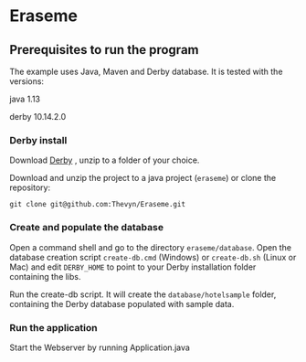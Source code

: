 # Eraseme
 
## Prerequisites to run the program
The example uses Java, Maven and Derby database. It is tested with the versions:

java 1.13

derby 10.14.2.0

### Derby install
Download [Derby](https://db.apache.org/derby/derby_downloads.html)
, unzip to a folder of your choice.


Download and unzip the project to a java project (`eraseme`) or clone the repository: 

```git clone git@github.com:Thevyn/Eraseme.git``` 

### Create and populate the database 

Open a command shell and go to the directory `eraseme/database`. Open the database creation script `create-db.cmd` (Windows) or `create-db.sh` (Linux or Mac) and edit `DERBY_HOME` to point to your Derby installation folder containing the libs. 

Run the create-db script. It will create the `database/hotelsample` folder, containing the Derby database populated with sample data.


### Run the application

Start the Webserver by running Application.java
